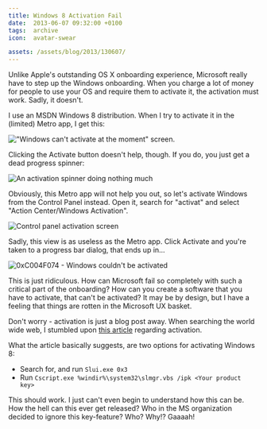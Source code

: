 ```yaml
---
title: Windows 8 Activation Fail
date:  2013-06-07 09:32:00 +0100
tags:  archive
icon:  avatar-swear

assets: /assets/blog/2013/130607/
---
```


Unlike Apple's outstanding OS X onboarding experience, Microsoft really have to 
step up the Windows onboarding. When you charge a lot of money for people to use
your OS and require them to activate it, the activation must work. Sadly, it doesn't.

I use an MSDN Windows 8 distribution. When I try to activate it in the (limited) 
Metro app, I get this:

!["Windows can't activate at the moment" screen.]({{page.assets}}windows1.png)

Clicking the Activate button doesn't help, though. If you do, you just get a dead
progress spinner:

![An activation spinner doing nothing much]({{page.assets}}windows2.png)

Obviously, this Metro app will not help you out, so let's activate Windows from 
the Control Panel instead. Open it, search for "activat" and select "Action 
Center/Windows Activation".

![Control panel activation screen]({{page.assets}}windows3.png)

Sadly, this view is as useless as the Metro app. Click Activate and you're taken 
to a progress bar dialog, that ends up in...

![0xC004F074 - Windows couldn't be activated]({{page.assets}}windows4.png)

This is just ridiculous. How can Microsoft fail so completely with such a critical
part of the onboarding? How can you create a software that you have to activate, 
that can't be activated? It may be by design, but I have a feeling that things are
rotten in the Microsoft UX basket. 

Don't worry - activation is just a blog post away. When searching the world wide
web, I stumbled upon [this article](http://support.microsoft.com/kb/2750773?wa=wsignin1.0)
regarding activation.

What the article basically suggests, are two options for activating Windows 8:

* Search for, and run `Slui.exe 0x3`
* Run `Cscript.exe %windir%\system32\slmgr.vbs /ipk <Your product key>`

This should work. I just can't even begin to understand how this can be. How the
hell can this ever get released? Who in the MS organization decided to ignore this 
key-feature? Who? Why!? Gaaaah!